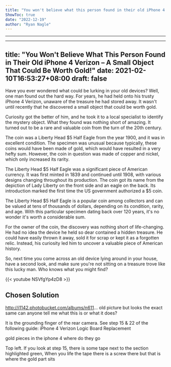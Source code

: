 ```yaml
---
title: "You won't believe what this person found in their old iPhone 4 Verizon – a small object that could be worth gold! Click to find out the amazing identification!"
ShowToc: true 
date: "2022-12-19"
author: "Ryan Nagle"
---
```

*****
---
title: "You Won't Believe What This Person Found in Their Old iPhone 4 Verizon – A Small Object That Could Be Worth Gold!"
date: 2021-02-10T16:53:27+08:00
draft: false
---

Have you ever wondered what could be lurking in your old devices? Well, one man found out the hard way. For years, he had held onto his trusty iPhone 4 Verizon, unaware of the treasure he had stored away. It wasn't until recently that he discovered a small object that could be worth gold.

Curiosity got the better of him, and he took it to a local specialist to identify the mystery object. What they found was nothing short of amazing. It turned out to be a rare and valuable coin from the turn of the 20th century.

The coin was a Liberty Head $5 Half Eagle from the year 1900, and it was in excellent condition. The specimen was unusual because typically, these coins would have been made of gold, which would have resulted in a very hefty sum. However, the coin in question was made of copper and nickel, which only increased its rarity.

The Liberty Head $5 Half Eagle was a significant piece of American currency. It was first minted in 1839 and continued until 1908, with various designs changing throughout its production. The coin got its name from the depiction of Lady Liberty on the front side and an eagle on the back. Its introduction marked the first time the US government authorized a $5 coin.

The Liberty Head $5 Half Eagle is a popular coin among collectors and can be valued at tens of thousands of dollars, depending on its condition, rarity, and age. With this particular specimen dating back over 120 years, it's no wonder it's worth a considerable sum.

For the owner of the coin, the discovery was nothing short of life-changing. He had no idea the device he held so dear contained a hidden treasure. He could have easily thrown it away, sold it for scrap or kept it as a forgotten relic. Instead, his curiosity led him to uncover a valuable piece of American history.

So, next time you come across an old device lying around in your house, have a second look, and make sure you're not sitting on a treasure trove like this lucky man. Who knows what you might find?

{{< youtube NSVfgYp4zD8 >}} 



## Chosen Solution
 http://i1142.photobucket.com/albums/n611...
old picture but looks the exact same
can anyone tell me what this is or what it does?

 It is the grounding finger of the rear camera.
See step 15 & 22 of the following guide:
iPhone 4 Verizon Logic Board Replacement

 gold pieces in the iphone 4 where do they go

 Top left. If you look at step 15, there is some tape next to the section highlighted green,
When you life the tape there is a screw there but that is where the gold part sits




